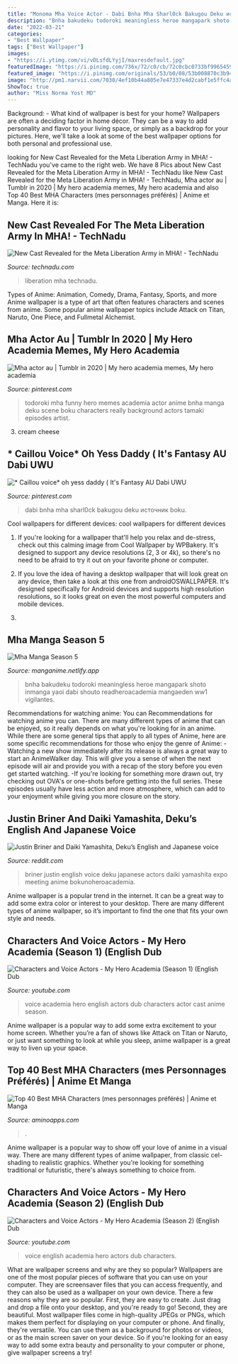 ```yaml
---
title: "Monoma Mha Voice Actor - Dabi Bnha Mha Sharl0ck Bakugou Deku источник Boku"
description: "Bnha bakudeku todoroki meaningless heroe mangapark shoto inmanga yaoi dabi shouto readheroacademia mangaeden ww1 vigilantes"
date: "2022-03-21"
categories:
- "Best Wallpaper"
tags: ["Best Wallpaper"]
images:
- "https://i.ytimg.com/vi/vDLsfdLYyjI/maxresdefault.jpg"
featuredImage: "https://i.pinimg.com/736x/72/c0/cb/72c0cbc0733bf996545916a473684703.jpg"
featured_image: "https://i.pinimg.com/originals/53/b0/08/53b008870c3b940f458bd1c53c0e70cf.png"
image: "http://pm1.narvii.com/7030/4ef10b44a805e7e47337e4d2cabf1e5ffc4a5737r1-850-523v2_uhq.jpg"
ShowToc: true
author: "Miss Norma Yost MD"
---
```



Background: - What kind of wallpaper is best for your home?
Wallpapers are often a deciding factor in home décor. They can be a way to add personality and flavor to your living space, or simply as a backdrop for your pictures. Here, we'll take a look at some of the best wallpaper options for both personal and professional use.

	

		
looking for New Cast Revealed for the Meta Liberation Army in MHA! - TechNadu you've came to the right web. We have 8 Pics about New Cast Revealed for the Meta Liberation Army in MHA! - TechNadu like New Cast Revealed for the Meta Liberation Army in MHA! - TechNadu, Mha actor au | Tumblr in 2020 | My hero academia memes, My hero academia and also Top 40 Best MHA Characters (mes personnages préférés) | Anime et Manga. Here it is:
		
    
## New Cast Revealed For The Meta Liberation Army In MHA! - TechNadu

<img loading=lazy src="https://cdn.technadu.com/wp-content/uploads/2021/07/Meta-Liberation-Army-1024x576.jpg" onerror="this.onerror=null;this.src='https://tse4.mm.bing.net/th?id=OIP.Jzba324r-ulUtLPXhOv6wgHaEK&amp;pid=15.1';" alt="New Cast Revealed for the Meta Liberation Army in MHA! - TechNadu">

_Source: technadu.com_

>liberation mha technadu. 

	

Types of Anime: Animation, Comedy, Drama, Fantasy, Sports, and more
Anime wallpaper is a type of art that often features characters and scenes from anime. Some popular anime wallpaper topics include Attack on Titan, Naruto, One Piece, and Fullmetal Alchemist.

    
## Mha Actor Au | Tumblr In 2020 | My Hero Academia Memes, My Hero Academia

<img loading=lazy src="https://i.pinimg.com/originals/53/b0/08/53b008870c3b940f458bd1c53c0e70cf.png" onerror="this.onerror=null;this.src='https://tse3.mm.bing.net/th?id=OIP._pzv2ZI11Ft8uUXhiBmlHgHaFj&amp;pid=15.1';" alt="Mha actor au | Tumblr in 2020 | My hero academia memes, My hero academia">

_Source: pinterest.com_

>todoroki mha funny hero memes academia actor anime bnha manga deku scene boku characters really background actors tamaki episodes artist. 

	

3. cream cheese 

    
## * Caillou Voice* Oh Yess Daddy ( It&#039;s Fantasy AU Dabi UWU

<img loading=lazy src="https://i.pinimg.com/736x/72/c0/cb/72c0cbc0733bf996545916a473684703.jpg" onerror="this.onerror=null;this.src='https://tse4.mm.bing.net/th?id=OIP.WBxCCScJ4A19uEkghFJ-UwHaG-&amp;pid=15.1';" alt="* Caillou voice* oh yess daddy ( It&#039;s Fantasy AU Dabi UWU">

_Source: pinterest.com_

>dabi bnha mha sharl0ck bakugou deku источник boku. 

	

Cool wallpapers for different devices:
cool wallpapers for different devices 

1. If you're looking for a wallpaper that'll help you relax and de-stress, check out this calming image from Cool Wallpaper by WPBakery. It's designed to support any device resolutions (2, 3 or 4k), so there's no need to be afraid to try it out on your favorite phone or computer.

2. If you love the idea of having a desktop wallpaper that will look great on any device, then take a look at this one from androidOSWALLPAPER. It's designed specifically for Android devices and supports high resolution resolutions, so it looks great on even the most powerful computers and mobile devices.

3.

    
## Mha Manga Season 5

<img loading=lazy src="https://i.pinimg.com/originals/e6/bb/53/e6bb5379f35ef1022ba696b10b81ebdf.jpg" onerror="this.onerror=null;this.src='https://tse2.mm.bing.net/th?id=OIP.AaCUaK0gfVwjvT90S0BWyAHaKv&amp;pid=15.1';" alt="Mha Manga Season 5">

_Source: manganime.netlify.app_

>bnha bakudeku todoroki meaningless heroe mangapark shoto inmanga yaoi dabi shouto readheroacademia mangaeden ww1 vigilantes. 

	

Recommendations for watching anime: You can
Recommendations for watching anime you can. There are many different types of anime that can be enjoyed, so it really depends on what you're looking for in an anime. While there are some general tips that apply to all types of Anime, here are some specific recommendations for those who enjoy the genre of Anime: 
-Watching a new show immediately after its release is always a great way to start an AnimeWalker day. This will give you a sense of when the next episode will air and provide you with a recap of the story before you even get started watching. 
-If you're looking for something more drawn out, try checking out OVA's or one-shots before getting into the full series. These episodes usually have less action and more atmosphere, which can add to your enjoyment while giving you more closure on the story.

    
## Justin Briner And Daiki Yamashita, Deku’s English And Japanese Voice

<img loading=lazy src="https://i.redd.it/6qpwzpeal6811.jpg" onerror="this.onerror=null;this.src='https://tse4.mm.bing.net/th?id=OIP.Y-x9qOYzDSwv67-TmHfYYAHaJ4&amp;pid=15.1';" alt="Justin Briner and Daiki Yamashita, Deku’s English and Japanese voice">

_Source: reddit.com_

>briner justin english voice deku japanese actors daiki yamashita expo meeting anime bokunoheroacademia. 

	

Anime wallpaper is a popular trend in the internet. It can be a great way to add some extra color or interest to your desktop. There are many different types of anime wallpaper, so it’s important to find the one that fits your own style and needs.

    
## Characters And Voice Actors - My Hero Academia (Season 1) (English Dub

<img loading=lazy src="https://i.ytimg.com/vi/PNqlD-zg-Hk/maxresdefault.jpg" onerror="this.onerror=null;this.src='https://tse3.mm.bing.net/th?id=OIP.85Jz61Ca0Lb-jG1nEleRIgHaEK&amp;pid=15.1';" alt="Characters and Voice Actors - My Hero Academia (Season 1) (English Dub">

_Source: youtube.com_

>voice academia hero english actors dub characters actor cast anime season. 

	

Anime wallpaper is a popular way to add some extra excitement to your home screen. Whether you’re a fan of shows like Attack on Titan or Naruto, or just want something to look at while you sleep, anime wallpaper is a great way to liven up your space.

    
## Top 40 Best MHA Characters (mes Personnages Préférés) | Anime Et Manga

<img loading=lazy src="http://pm1.narvii.com/7030/4ef10b44a805e7e47337e4d2cabf1e5ffc4a5737r1-850-523v2_uhq.jpg" onerror="this.onerror=null;this.src='https://tse1.mm.bing.net/th?id=OIP.noEJWtASaNHVDGpfxha-GQHaEj&amp;pid=15.1';" alt="Top 40 Best MHA Characters (mes personnages préférés) | Anime et Manga">

_Source: aminoapps.com_

>. 

	

Anime wallpaper is a popular way to show off your love of anime in a visual way. There are many different types of anime wallpaper, from classic cel-shading to realistic graphics. Whether you're looking for something traditional or futuristic, there's always something to choice from.

    
## Characters And Voice Actors - My Hero Academia (Season 2) (English Dub

<img loading=lazy src="https://i.ytimg.com/vi/vDLsfdLYyjI/maxresdefault.jpg" onerror="this.onerror=null;this.src='https://tse1.mm.bing.net/th?id=OIP.zYCU6erDZgKsDDji7MyYEAHaEK&amp;pid=15.1';" alt="Characters and Voice Actors - My Hero Academia (Season 2) (English Dub">

_Source: youtube.com_

>voice english academia hero actors dub characters. 

	

What are wallpaper screens and why are they so popular?
Wallpapers are one of the most popular pieces of software that you can use on your computer. They are screensaver files that you can access frequently, and they can also be used as a wallpaper on your own device. There a few reasons why they are so popular. First, they are easy to create. Just drag and drop a file onto your desktop, and you're ready to go! Second, they are beautiful. Most wallpaper files come in high-quality JPEGs or PNGs, which makes them perfect for displaying on your computer or phone. And finally, they're versatile. You can use them as a background for photos or videos, or as the main screen saver on your device. So if you're looking for an easy way to add some extra beauty and personality to your computer or phone, give wallpaper screens a try!

